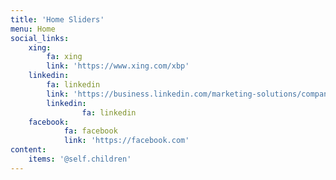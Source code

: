 ```yaml
---
title: 'Home Sliders'
menu: Home
social_links:
    xing:
        fa: xing
        link: 'https://www.xing.com/xbp'
    linkedin:
        fa: linkedin
        link: 'https://business.linkedin.com/marketing-solutions/company-pages'
        linkedin:
                fa: linkedin
    facebook:
            fa: facebook
            link: 'https://facebook.com'
content:
    items: '@self.children'
---
```


